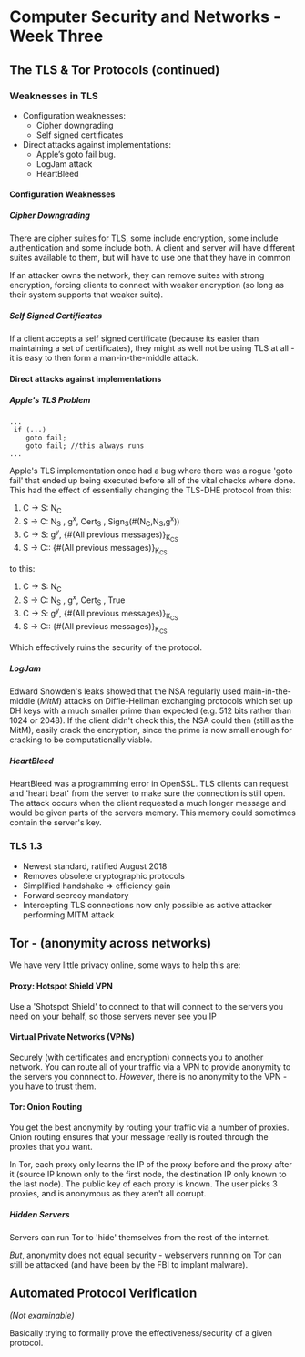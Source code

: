 # Computer Security and Networks - Week Three

## The TLS & Tor Protocols (continued)

### Weaknesses in TLS

- Configuration weaknesses:
    - Cipher downgrading
    - Self signed certificates
- Direct attacks against implementations:
    - Apple’s goto fail bug.
    - LogJam attack
    - HeartBleed

#### Configuration Weaknesses

##### Cipher Downgrading

There are cipher suites for TLS, some include encryption, some include authentication and some include both. A client and server will have different suites available to them, but will have to use one that they have in common

If an attacker owns the network, they can remove suites with strong encryption, forcing clients to connect with weaker encryption (so long as their system supports that weaker suite).

##### Self Signed Certificates
If a client accepts a self signed certificate (because its easier than maintaining a set of certificates), they might as well not be using TLS at all - it is easy to then form a man-in-the-middle attack.

####  Direct attacks against implementations

##### Apple's TLS Problem

```
...
 if (...)
    goto fail;
    goto fail; //this always runs
...
```

Apple's TLS implementation once had a bug where there was a rogue 'goto fail' that ended up being executed before all of the vital checks where done. This had the effect of essentially changing the TLS-DHE protocol from this:

1. C → S: N<sub>C</sub>
2. S → C: N<sub>S</sub> , g<sup>x</sup>, Cert<sub>S</sub> , Sign<sub>S</sub>(#(N<sub>C</sub>,N<sub>S</sub>,g<sup>x</sup>))
3. C → S: g<sup>y</sup>, {#(All previous messages)}<sub>K<sub>CS</sub></sub>
4. S → C:: {#(All previous messages)}<sub>K<sub>CS</sub>
</sub>  

to this:

1. C → S: N<sub>C</sub>
2. S → C: N<sub>S</sub> , g<sup>x</sup>, Cert<sub>S</sub> , True
3. C → S: g<sup>y</sup>, {#(All previous messages)}<sub>K<sub>CS</sub></sub>
4. S → C:: {#(All previous messages)}<sub>K<sub>CS</sub>
</sub>  

Which effectively ruins the security of the protocol.

##### LogJam

Edward Snowden's leaks showed that the NSA regularly used main-in-the-middle (*MitM*) attacks on Diffie-Hellman exchanging protocols which set up DH keys with a much smaller prime than expected (e.g. 512 bits rather than 1024 or 2048). If the client didn't check this, the NSA could then (still as the MitM), easily crack the encryption, since the prime is now small enough for cracking to be computationally viable.

##### HeartBleed

HeartBleed was a programming error in OpenSSL.
TLS clients can request and 'heart beat' from the server to make sure the connection is still open. The attack occurs when the client requested a much longer message and would be given parts of the servers memory. This memory could sometimes contain the server's key.

### TLS 1.3
- Newest standard, ratified August 2018
- Removes obsolete cryptographic protocols
- Simplified handshake => efficiency gain
- Forward secrecy mandatory
- Intercepting TLS connections now only possible as active attacker performing MITM attack

## Tor - (anonymity across networks)

We have very little privacy online, some ways to help this are:

#### Proxy: Hotspot Shield VPN

Use a 'Shotspot Shield' to connect to that will connect to the servers you need on your behalf, so those servers never see you IP

#### Virtual Private Networks (VPNs)
Securely (with certificates and encryption) connects you to another network. You can route all of your traffic via a VPN to provide anonymity to the servers you connnect to. *However*, there is no anonymity to the VPN - you have to trust them.

#### Tor: Onion Routing
You get the best anonymity by routing your traffic via a number of proxies. Onion routing ensures that your message really is routed through the proxies that you want.

In Tor, each proxy only learns the IP of the proxy before and the proxy after it (source IP known only to the first node, the destination IP only known to the last node). The public key of each proxy is known. The user picks 3 proxies, and is anonymous as they aren't all corrupt.

##### Hidden Servers
Servers can run Tor to 'hide' themselves from the rest of the internet.

*But*, anonymity does not equal security - webservers running on Tor can still be attacked (and have been by the FBI to implant malware).

## Automated Protocol Verification
*(Not examinable)*

Basically trying to formally prove the effectiveness/security of a given protocol.
